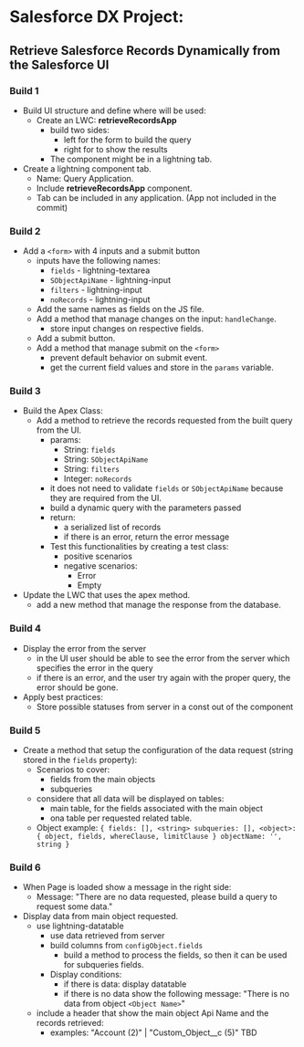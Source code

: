 # Salesforce DX Project:
## Retrieve Salesforce Records Dynamically from the Salesforce UI

### Build 1
- Build UI structure and define where will be used:
    - Create an LWC: **retrieveRecordsApp**
        - build two sides:
            - left for the form to build the query
            - right for to show the results
        - The component might be in a lightning tab.
- Create a lightning component tab.
    - Name: Query Application.
    - Include **retrieveRecordsApp** component.
    - Tab can be included in any application. (App not included in the commit)

### Build 2
- Add a `<form>` with 4 inputs and a submit button
    - inputs have the following names:
        - `fields` - lightning-textarea
        - `SObjectApiName` - lightning-input
        - `filters` - lightning-input
        - `noRecords` - lightning-input
    - Add the same names as fields on the JS file.
    - Add a method that manage changes on the input: `handleChange`.
        - store input changes on respective fields.
    - Add a submit button.
    - Add a method that manage submit on the `<form>`
        - prevent default behavior on submit event.
        - get the current field values and store in the `params` variable.

### Build 3
- Build the Apex Class:
    - Add a method to retrieve the records requested from the built query from the UI.
        - params:
            - String: `fields`
            - String: `SObjectApiName`
            - String: `filters`
            - Integer: `noRecords`
        - it does not need to validate `fields` or `SObjectApiName` because they are required from the UI.
        - build a dynamic query with the parameters passed
        - return:
            - a serialized list of records
            - if there is an error, return the error message
        - Test this functionalities by creating a test class:
            - positive scenarios
            - negative scenarios:
                - Error
                - Empty
- Update the LWC that uses the apex method.
    - add a new method that manage the response from the database.

### Build 4
- Display the error from the server
    - in the UI user should be able to see the error from the server which specifies the error in the query
    - if there is an error, and the user try again with the proper query, the error should be gone.
- Apply best practices:
    - Store possible statuses from server in a const out of the component

### Build 5
- Create a method that setup the configuration of the data request (string stored in the `fields` property):
    - Scenarios to cover:
        - fields from the main objects
        - subqueries
    - considere that all data will be displayed on tables:
        - main table, for the fields associated with the main object
        - ona table per requested related table.
    - Object example:
        `
            {
                fields: [], <string>
                subqueries: [], <object>:
                    { object, fields, whereClause, limitClause }
                objectName: '', string
            }
        `

### Build 6
- When Page is loaded show a message in the right side:
    - Message: "There are no data requested, please build a query to request some data."
- Display data from main object requested.
    - use lightning-datatable
        - use data retrieved from server
        - build columns from `configObject.fields`
            - build a method to process the fields, so then it can be used for subqueries fields.
        - Display conditions:
            - if there is data: display datatable
            - if there is no data show the following message: "There is no data from object `<Object Name>`"
    - include a header that show the main object Api Name and the records retrieved:
        - examples: "Account (2)" | "Custom_Object__c (5)"
TBD